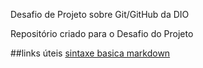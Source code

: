 Desafio de Projeto sobre Git/GitHub da DIO

Repositório criado para o Desafio do Projeto 

##links úteis
[sintaxe basica markdown](https//www.markdownguide.org/basic-syntax/)


